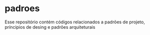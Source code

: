 # padroes
Esse repositório contém códigos relacionados a padrões de projeto, príncipios de desing e padrões arquiteturais
